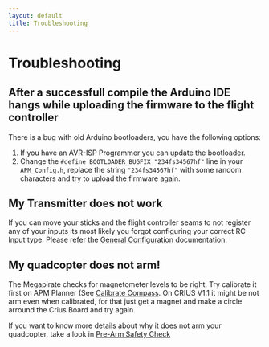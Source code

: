 ```yaml
---
layout: default
title: Troubleshooting
---
```


# Troubleshooting

## After a successfull compile the Arduino IDE hangs while uploading the firmware to the flight controller

There is a bug with old Arduino bootloaders, you have the following options:

1. If you have an AVR-ISP Programmer you can update the bootloader.
2. Change the ```#define BOOTLOADER_BUGFIX "234fs34567hf"``` line in your ```APM_Config.h```, replace the string ```"234fs34567hf"``` with some random characters and try to upload the firmware again.

## My Transmitter does not work

If you can move your sticks and the flight controller seams to not register any of your inputs its most likely you forgot configuring your correct RC Input type.
Please refer the [General Configuration](general_configuration#rc_input_type_configuration) documentation.


## My quadcopter does not arm!

The Megapirate checks for magnetometer levels to be right. Try calibrate it first on APM Planner (See [Calibrate Compass](http://copter.ardupilot.com/wiki/initial-setup/configuring-hardware/#Calibrate_Compass). On CRIUS V1.1 it might be not arm even when calibrated, for that just get a magnet and make a circle arround the Crius Board and try again.

If you want to know more details about why it does not arm your quadcopter, take a look in [Pre-Arm Safety Check](http://copter.ardupilot.com/wiki/prearm_safety_check/)
